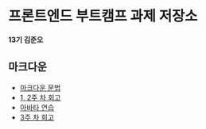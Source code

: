 # 프론트엔드 부트캠프 과제 저장소

**13기 김준오**

## 마크다운

- [마크다운 문법](./src/md/markdown.md)
- [1, 2주 차 회고](./src/md/retrospect.md)
- [아바타 연습](./src/avaters/avatars.html)
- [3주 차 회고](./src/avaters/avatars.md)
